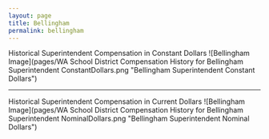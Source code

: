 ```yaml
---
layout: page
title: Bellingham
permalink: bellingham
---
```



Historical Superintendent Compensation in Constant Dollars
![Bellingham Image](pages/WA School District Compensation History for Bellingham Superintendent ConstantDollars.png "Bellingham Superintendent Constant Dollars")

___

Historical Superintendent Compensation in Current Dollars
![Bellingham Image](pages/WA School District Compensation History for Bellingham Superintendent NominalDollars.png "Bellingham Superintendent Nominal Dollars")